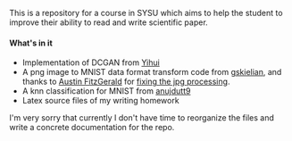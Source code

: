 This is a repository for a course in SYSU which aims to help the student to improve their ability to read and write scientific paper.

#### What's in it

* Implementation of DCGAN from [Yihui](https://github.com/yihui-he/GAN-MNIST)
* A png image to MNIST data format transform code from [gskielian](https://github.com/gskielian/JPG-PNG-to-MNIST-NN-Format), and thanks to [Austin FitzGerald](https://github.com/A-Fitz) for [fixing the jpg processing](https://github.com/A-Fitz/JPG-PNG-to-MNIST-NN-Format/commit/3368f96481963676f7a93d65791778375ec7d45d#diff-ac36eb2e490ead46f08c77c285caa165).
* A knn classification for MNIST from [anujdutt9](https://github.com/anujdutt9/Handwritten-Digit-Recognition-using-Deep-Learning)
* Latex source files of my writing homework

I'm very sorry that currently I don't have time to reorganize the files and write a concrete documentation for the repo.
